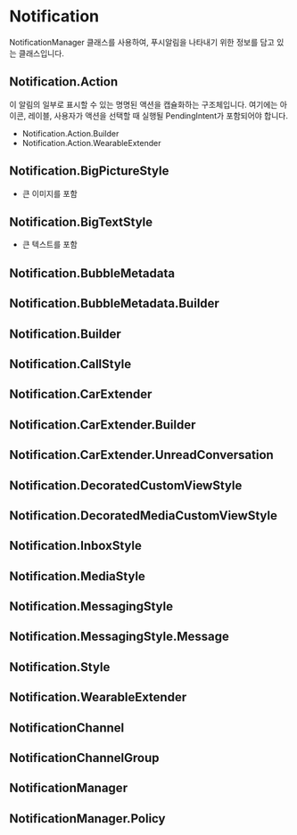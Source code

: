 # Notification

NotificationManager 클래스를 사용하여, 푸시알림을 나타내기 위한 정보를 담고 있는 클래스입니다.

## Notification.Action

이 알림의 일부로 표시할 수 있는 명명된 액션을 캡슐화하는 구조체입니다. 여기에는 아이콘, 레이블, 사용자가 액션을 선택할 때 실행될 PendingIntent가 포함되어야 합니다.

- Notification.Action.Builder
- Notification.Action.WearableExtender

## Notification.BigPictureStyle

- 큰 이미지를 포함

## Notification.BigTextStyle

- 큰 텍스트를 포함

## Notification.BubbleMetadata

## Notification.BubbleMetadata.Builder

## Notification.Builder

## Notification.CallStyle

## Notification.CarExtender

## Notification.CarExtender.Builder

## Notification.CarExtender.UnreadConversation

## Notification.DecoratedCustomViewStyle

## Notification.DecoratedMediaCustomViewStyle

## Notification.InboxStyle

## Notification.MediaStyle

## Notification.MessagingStyle

## Notification.MessagingStyle.Message

## Notification.Style

## Notification.WearableExtender

## NotificationChannel

## NotificationChannelGroup

## NotificationManager

## NotificationManager.Policy
